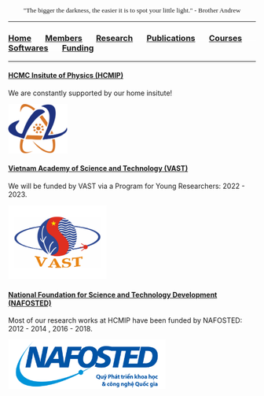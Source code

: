 <p align="center" style="font-family: lucida handwriting; font-size:10pt">
"The bigger the darkness, the easier it is to spot your little light." - Brother Andrew
</p>

<hr style="solid blue">

### [<b>Home</b>](index.md)<img src="test_space.png" width="28" height="1">[<b>Members</b>](members.md)<img src="test_space.png" width="28" height="1">[<b>Research</b>](research.md)<img src="test_space.png" width="28" height="1">[<b>Publications</b>](publications.md)<img src="test_space.png" width="28" height="1">[<b>Courses</b>](courses.md)<img src="test_space.png" width="28" height="1">[<b>Softwares</b>](softwares.md)<img src="test_space.png" width="28" height="1">[<b>Funding</b>](fundings.md)

<hr style="solid blue">

#### [<b>HCMC Insitute of Physics (HCMIP)</b>](http://hcmip.ac.vn/intro-en.html)
We are constantly supported by our home insitute!

<img src="hcmip.png" width="120" height="100">

#### [<b>Vietnam Academy of Science and Technology (VAST)</b>](https://vast.gov.vn/)
We will be funded by VAST via a Program for Young Researchers: 2022 - 2023.

<img src="vast.jpg" width="200" height="150">

#### [<b>National Foundation for Science and Technology Development (NAFOSTED)</b>](https://nafosted.gov.vn/)
Most of our research works at HCMIP have been funded by NAFOSTED: 2012 - 2014 , 2016 - 2018.

<img src="nft.png" width="320" height="100">


